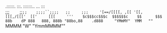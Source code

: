  .::::::.   :::.     :::::::..    ...    :::    
;;;`    `   ;;`;;    ;;;;``;;;;   ;;     ;;;    
'[==/[[[[, ,[[ '[[,   [[[,/[[['  [['     [[[    
  '''    $c$$$cc$$$c  $$$$$$c    $$      $$$    
 88b    dP 888   888, 888b "88bo,88    .d888    
  "YMmMY"  YMM   ""`  MMMM   "W"  "YmmMMMM""    
